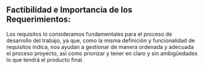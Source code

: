 ##  Factibilidad e Importancia de los Requerimientos:
Los requisitos lo consideramos fundamentales para el proceso de desarrollo del trabajo, ya que, como la misma definición y funcionalidad de requisitos indica, nos ayudan a gestionar de manera ordenada y adecuada el proceso proyecto, así como priorizar y tener en claro y sin ambigüedades lo que tendrá el producto final.

